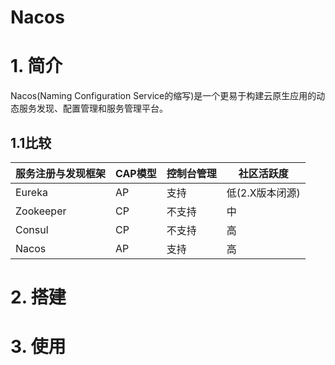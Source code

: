 # Nacos

# 1. 简介

Nacos(Naming Configuration Service的缩写)是一个更易于构建云原生应用的动态服务发现、配置管理和服务管理平台。

## 1.1比较

| 服务注册与发现框架 | CAP模型 | 控制台管理 | 社区活跃度      |
| ------------------ | ------- | ---------- | --------------- |
| Eureka             | AP      | 支持       | 低(2.X版本闭源) |
| Zookeeper          | CP      | 不支持     | 中              |
| Consul             | CP      | 不支持     | 高              |
| Nacos              | AP      | 支持       | 高              |



# 2. 搭建

# 3. 使用